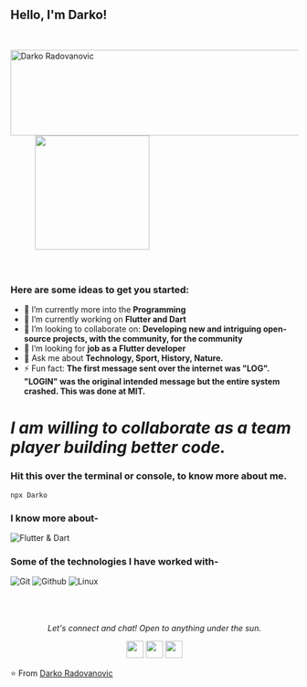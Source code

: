 ### <h2>Hello, I'm Darko!
  </br>

<img align="left"  src="https://giphy.com/gifs/12W5Sg2koWYnwA/html5" alt="Darko Radovanovic" width="600" height="150"/> &nbsp; &nbsp; &nbsp;&nbsp; &nbsp; &nbsp;
<img align="" src="https://media.giphy.com/media/jRf5fsn8G6YaogAWxn/giphy.gif" width="200" height="200"/>
</br></br></br>
### Here are some ideas to get you started:</br>
- 🔭 I’m currently more into the **Programming**
- 🌱 I’m currently working on **Flutter and Dart**
- 👯 I’m looking to collaborate on: **Developing new and intriguing open-source projects, with the community, for the community**
- 🤔 I’m looking for **job as a Flutter developer**
- 💬 Ask me about **Technology, Sport, History, Nature.**
- ⚡ Fun fact: **The first message sent over the internet was "LOG". "LOGIN" was the original intended message but the entire system crashed. This was done at MIT.**

# *I am willing to collaborate as a team player building better code.*

### Hit this over the terminal or console, to know more about me.
```
npx Darko
```

### I know more about- </br>
![Flutter & Dart](https://venturebeat.com/wp-content/uploads/2019/09/google-dart-flutter.png?fit=300%2C400&strip=all)


### Some of the technologies I have worked with-</br>
![Git](http://img.shields.io/badge/-Git-000000?style=for-the-badge&logo=Git)
![Github](http://img.shields.io/badge/-Github-000000?style=for-the-badge&logo=Github&logoColor=green)
![Linux](http://img.shields.io/badge/-Linux-000000?style=for-the-badge&logo=linux)
</br></br></br></br>


<p align="center">
  <i>Let's connect and chat! Open to anything under the sun.</i>

  <p align="center">
    <a href="https://twitter.com/D_Radovanovic" alt="Twitter"><img src="https://github.com/nitish-awasthi/nitish-awasthi/blob/master/twitter.png" height="30" width="30"></a>   
    <a href="https://www.linkedin.com/in/darko-radovanovi%C4%87-5920ba85/" alt="Linkedin"><img src="https://github.com/nitish-awasthi/nitish-awasthi/blob/master/174857.png" height="30" width="30"></a>
  <a href="https://www.facebook.com/Angel.Boy.La/" alt="Facebook"><img src="https://github.com/nitish-awasthi/nitish-awasthi/blob/master/1024px-Facebook_Logo_(2019).png" height="30" width="30"></a>
  </p>

⭐️ From [Darko Radovanovic](https://github.com/Frenky1988)
